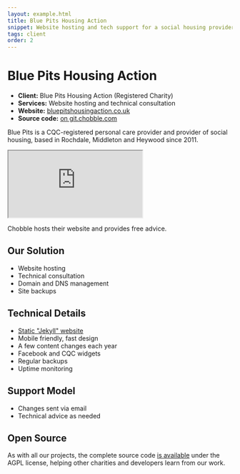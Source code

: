 ```yaml
---
layout: example.html
title: Blue Pits Housing Action
snippet: Website hosting and tech support for a social housing provider
tags: client
order: 2
---
```


# Blue Pits Housing Action

- **Client:** Blue Pits Housing Action (Registered Charity)
- **Services:** Website hosting and technical consultation
- **Website:** [bluepitshousingaction.co.uk](https://bluepitshousingaction.co.uk)
- **Source code:** [on git.chobble.com](https://git.chobble.com/hosted-by-chobble/blue-pits)

Blue Pits is a CQC-registered personal care provider and provider of social housing, based in Rochdale, Middleton and Heywood since 2011.

<iframe src="https://bluepitshousingaction.co.uk"></iframe>

Chobble hosts their website and provides free advice.

## Our Solution

- Website hosting
- Technical consultation
- Domain and DNS management
- Site backups

## Technical Details

- [Static "Jekyll" website](/services/static-websites/)
- Mobile friendly, fast design
- A few content changes each year
- Facebook and CQC widgets
- Regular backups
- Uptime monitoring

## Support Model

- Changes sent via email
- Technical advice as needed

## Open Source

As with all our projects, the complete source code [is available](https://git.chobble.com/hosted-by-chobble/blue-pits) under the AGPL license, helping other charities and developers learn from our work.
